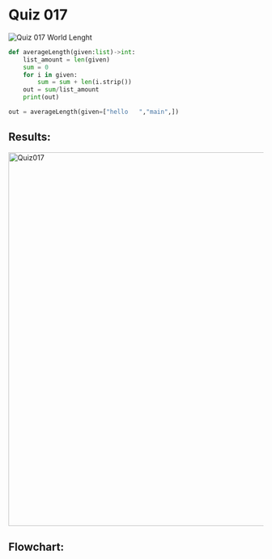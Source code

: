 # Quiz 017

![Quiz 017  World Lenght](https://user-images.githubusercontent.com/112055062/197686183-5569b57a-ff0f-42c4-8631-44e969cad798.jpg)

```.py
def averageLength(given:list)->int:
    list_amount = len(given)
    sum = 0
    for i in given:
        sum = sum + len(i.strip())
    out = sum/list_amount
    print(out)

out = averageLength(given=["hello   ","main",])
```

## Results:

<img width="739" alt="Quiz017" src="https://user-images.githubusercontent.com/112055062/197686491-eb9699b0-a5e6-41b7-b255-dfda2f672dd2.png">

## Flowchart:

